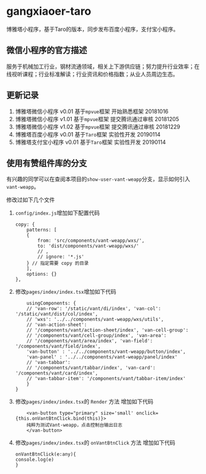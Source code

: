 # gangxiaoer-taro
博雅塔小程序，基于Taro的版本，同步发布百度小程序，支付宝小程序。


## 微信小程序的官方描述

服务于机械加工行业，钢材流通领域，相关上下游供应链；努力提升行业效率；在线视听课程；行业标准解读；行业资讯和价格指数；从业人员周边生态。


## 更新记录

1. 博雅塔微信小程序 v0.01 基于`mpvue`框架 开始熟悉框架 20181016
2. 博雅塔微信小程序 v1.01 基于`mpvue`框架 提交腾讯通过审核 20181205
3. 博雅塔微信小程序 v1.02 基于`mpvue`框架 提交腾讯通过审核 20181229
4. 博雅塔百度小程序 v0.01 基于`Taro`框架 实验性开发 20190114
5. 博雅塔支付宝小程序 v0.01 基于`Taro`框架 实验性开发 20190114


## 使用有赞组件库的分支

有兴趣的同学可以在查阅本项目的`show-user-vant-weapp`分支，显示如何引入`vant-weapp`。

修改过如下几个文件

1. `config/index.js`增加如下配置代码 

    ```
    copy: {
        patterns: [
        {
            from: 'src/components/vant-weapp/wxs/',
            to: 'dist/components/vant-weapp/wxs/'
            // ,
            // ignore: '*.js'
        } // 指定需要 copy 的目录
        ],
        options: {}
    },

    ```
2. 修改`pages/index/index.tsx`增加如下代码

    ```
        usingComponents: {
        // 'van-row': '/static/vant/di/index', 'van-col': '/static/vant/dist/col/index',
        // 'wxs': '../../components/vant-weapp/wxs/utils', 
        // 'van-action-sheet':
        // '/components/vant/action-sheet/index', 'van-cell-group':
        // '/components/vant/cell-group/index', 'van-area':
        // '/components/vant/area/index', 'van-field': '/components/vant/field/index',
        'van-button' : '../../components/vant-weapp/button/index',
        'van-panel' : '../../components/vant-weapp/panel/index'
        // 'van-tabbar':
        // '/components/vant/tabbar/index', 'van-card': '/components/vant/card/index',
        // 'van-tabbar-item': '/components/vant/tabbar-item/index'
        }
    }

    ```
3. 修改`pages/index/index.tsx`的 `Render` 方法 增加如下代码
    ```
        <van-button type="primary" size='small' onclick={this.onVantBtnClick.bind(this)}>
        纯粹为测试Vant-weapp，点击控制台输出日志
        </van-button>

    ```
4. 修改`pages/index/index.tsx`的 `onVantBtnClick` 方法 增加如下代码  
    ```
    onVantBtnClick(e:any){
    console.log(e)
    }
    ```  